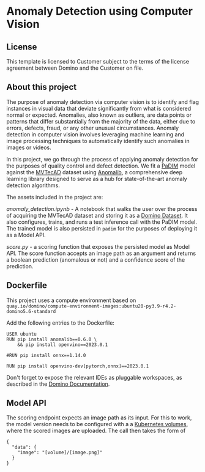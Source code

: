 # Anomaly Detection using Computer Vision

## License
This template is licensed to Customer subject to the terms of the license agreement between Domino and the Customer on file.

## About this project
The purpose of anomaly detection via computer vision is to identify and flag instances in visual data that deviate significantly from what is considered normal or expected. Anomalies, also known as outliers, are data points or patterns that differ substantially from the majority of the data, either due to errors, defects, fraud, or any other unusual circumstances. Anomaly detection in computer vision involves leveraging machine learning and image processing techniques to automatically identify such anomalies in images or videos.

In this project, we go through the process of applying anomaly detection for the purposes of quality control and defect detection. We fit a [PaDIM](https://arxiv.org/abs/2011.08785) model against the [MVTecAD](https://openaccess.thecvf.com/content_CVPR_2019/papers/Bergmann_MVTec_AD_--_A_Comprehensive_Real-World_Dataset_for_Unsupervised_Anomaly_CVPR_2019_paper.pdf) dataset using [Anomalib](https://github.com/openvinotoolkit/anomalib/tree/main), a comprehensive deep learning library designed to serve as a hub for state-of-the-art anomaly detection algorithms. 

The assets included in the project are:

*anomaly_detection.ipynb* - A notebook that walks the user over the process of acquiring the MVTecAD dataset and storing it as a [Domino Dataset](https://docs.dominodatalab.com/en/latest/user_guide/ba5bad/manage-data-in-domino-datasets/). It also configures, trains, and runs a test inference call with the PaDIM model. The trained model is also persisted in `padim` for the purposes of deploying it as a Model API.

*score.py* - a scoring function that exposes the persisted model as Model API. The score function accepts an image path as an argument and returns a boolean prediction (anomalous or not) and a confidence score of the prediction.

## Dockerfile

This project uses a compute environment based on `quay.io/domino/compute-environment-images:ubuntu20-py3.9-r4.2-domino5.6-standard`

Add the following entries to the Dockerfile:

```
USER ubuntu
RUN pip install anomalib==0.6.0 \
    && pip install openvino==2023.0.1

#RUN pip install onnx==1.14.0

RUN pip install openvino-dev[pytorch,onnx]==2023.0.1
```

Don't forget to expose the relevant IDEs as pluggable workspaces, as described in the [Domino Documentation](https://docs.dominodatalab.com/en/latest/user_guide/03e062/add-workspace-ides/).

## Model API

The scoring endpoint expects an image path as its input. For this to work, the model version needs to be configured with a a [Kubernetes volumes](https://docs.dominodatalab.com/en/latest/user_guide/8dbc91/deploy-models-at-rest/#add-volumes), where the scored images are uploaded. The call then takes the form of

```
{
  "data": {
    "image": "[volume]/[image.png]"
  }
}
```


